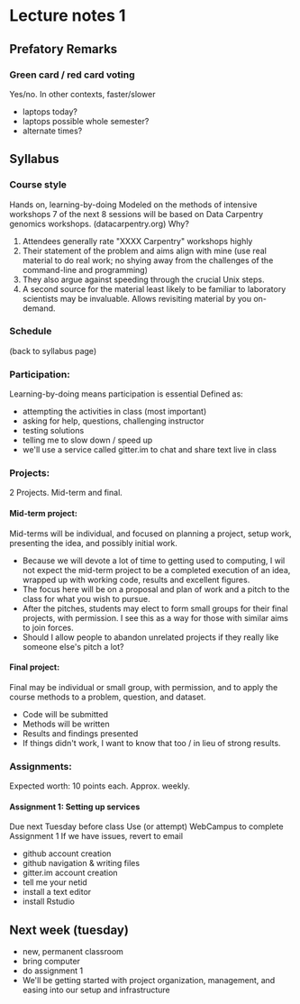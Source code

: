 # Lecture notes 1

## Prefatory Remarks
### Green card / red card voting
Yes/no. In other contexts, faster/slower
- laptops today?
- laptops possible whole semester?
- alternate times?

## Syllabus

### Course style
Hands on, learning-by-doing
Modeled on the methods of intensive workshops
7 of the next 8 sessions will be based on Data Carpentry genomics workshops. (datacarpentry.org) Why?
1. Attendees generally rate "XXXX Carpentry" workshops highly
2. Their statement of the problem and aims align with mine (use real material to do real work; no shying away from the challenges of the command-line and programming)
3. They also argue against speeding through the crucial Unix steps.
4. A second source for the material least likely to be familiar to laboratory scientists may be invaluable. Allows revisiting material by you on-demand.

### Schedule

(back to syllabus page)

### Participation:
Learning-by-doing means participation is essential
Defined as:
 - attempting the activities in class (most important)
 - asking for help, questions, challenging instructor
 - testing solutions
 - telling me to slow down / speed up
 - we'll use a service called gitter.im to chat and share text live in class

### Projects:
2 Projects. Mid-term and final.
#### Mid-term project:
Mid-terms will be individual, and focused on planning a project, setup work, presenting the idea, and possibly initial work.
- Because we will devote a lot of time to getting used to computing, I wil not expect the mid-term project to be a completed execution of an idea, wrapped up with working code, results and excellent figures.
- The focus here will be on a proposal and plan of work and a pitch to the class for what you wish to pursue.
- After the pitches, students may elect to form small groups for their final projects, with permission. I see this as a way for those with similar aims to join forces.
- Should I allow people to abandon unrelated projects if they really like someone else's pitch a lot?
#### Final project:
Final may be individual or small group, with permission, and to apply the course methods to a problem, question, and dataset.
- Code will be submitted
- Methods will be written
- Results and findings presented
- If things didn't work, I want to know that too / in lieu of strong results.

### Assignments:
Expected worth: 10 points each. Approx. weekly.

#### Assignment 1: Setting up services
Due next Tuesday before class
Use (or attempt) WebCampus to complete Assignment 1
If we have issues, revert to email
* github account creation
* github navigation & writing files
* gitter.im account creation
* tell me your netid
* install a text editor
* install Rstudio

## Next week (tuesday)
* new, permanent classroom
* bring computer
* do assignment 1
* We'll be getting started with project organization, management, and easing into our setup and infrastructure
